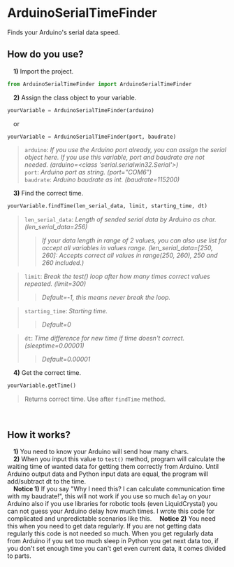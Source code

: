 # ArduinoSerialTimeFinder
 Finds your Arduino's serial data speed.
## **How do you use?**
&emsp;**1)** Import the project. <br>
```python 
from ArduinoSerialTimeFinder import ArduinoSerialTimeFinder
```
&emsp;**2)** Assign the class object to your variable.<br>
```python
yourVariable = ArduinoSerialTimeFinder(arduino)
```
&emsp;or
```python
yourVariable = ArduinoSerialTimeFinder(port, baudrate)
```
>`arduino`: *If you use the Arduino port already, you can assign the serial object here. If you use this variable, port and baudrate are not needed. (arduino=<class 'serial.serialwin32.Serial'>)*<br>
>`port`: *Arduino port as string. (port="COM6")*<br>
>`baudrate`: *Arduino baudrate as int. (baudrate=115200)*<br>

&emsp;**3)** Find the correct time.<br>
```python
yourVariable.findTime(len_serial_data, limit, starting_time, dt)
```
>`len_serial_data`: *Length of sended serial data by Arduino as char. (len_serial_data=256)* 
>>*If your data length in range of 2 values, you can also use list for accept all variables in values range. (len_serial_data=[250, 260]: Accepts correct all values in range(250, 260), 250 and 260 included.)*<br>

>`limit`: *Break the test() loop after how many times correct values repeated. (limit=300)* <br>
>>*Default=-1, this means never break the loop.*<br> 

>`starting_time`: *Starting time.* <br>
>>*Default=0* <br>

>`dt`: *Time difference for new time if time doesn't correct. (sleeptime=0.00001)*<br>
>>*Default=0.00001*

&emsp;**4)** Get the correct time.<br>
```python
yourVariable.getTime()
```
>Returns correct time. Use after `findTime` method.
<br> 

## **How it works?**
&emsp;**1)** You need to know your Arduino will send how many chars. <br>
&emsp;**2)** When you input this value to `test()` method, program will calculate the waiting time of wanted data for getting them correctly from Arduino. Until Arduino output data and Python input data are equal, the program will add/subtract dt to the time.<br>
&emsp;**Notice 1)** If you say "Why I need this? I can calculate communication time with my baudrate!", this will not work if you use so much `delay` on your Arduino also if you use libraries for robotic tools (even LiquidCrystal) you can not guess your Arduino delay how much times. I wrote this code for complicated and unpredictable scenarios like this.
&emsp;**Notice 2)** You need this when you need to get data regularly. If you are not getting data regularly this code is not needed so much. When you get regularly data from Arduino if you set too much sleep in Python you get next data too, if you don't set enough time you can't get even current data, it comes divided to parts.

